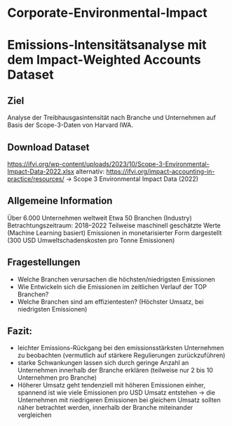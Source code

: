 # Corporate-Environmental-Impact
# Emissions-Intensitätsanalyse mit dem Impact-Weighted Accounts Dataset

## Ziel
Analyse der Treibhausgasintensität nach Branche und Unternehmen auf Basis der Scope-3-Daten von Harvard IWA.

## Download Dataset

https://ifvi.org/wp-content/uploads/2023/10/Scope-3-Environmental-Impact-Data-2022.xlsx 
alternativ: https://ifvi.org/impact-accounting-in-practice/resources/ -> Scope 3 Environmental Impact Data (2022)

## Allgemeine Information
Über 6.000 Unternehmen weltweit
Etwa 50 Branchen (Industry)
Betrachtungszeitraum: 2018–2022
Teilweise maschinell geschätzte Werte (Machine Learning basiert)
Emissionen in monetarisierter Form dargestellt (300 USD Umweltschadenskosten pro Tonne Emissionen)

## Fragestellungen 
- Welche Branchen verursachen die höchsten/niedrigsten Emissionen
- Wie Entwickeln sich die Emissionen im zeitlichen Verlauf der TOP Branchen?
- Welche Branchen sind am effizientesten? (Höchster Umsatz, bei niedrigsten Emissionen)


## Fazit: 
- leichter Emissions-Rückgang bei den emissionsstärksten Unternehmen zu beobachten (vermutlich auf stärkere Regulierungen zurückzuführen)
- starke Schwankungen lassen sich durch geringe Anzahl an Unternehmen innerhalb der Branche erklären (teilweise nur 2 bis 10 Unternehmen pro Branche)
- Höherer Umsatz geht tendenziell mit höheren Emissionen einher, spannend ist wie viele Emissionen pro USD Umsatz entstehen -> die Unternehmen mit   niedrigeren Emissionen bei gleichem Umsatz sollten näher betrachtet werden, innerhalb der Branche miteinander vergleichen  
